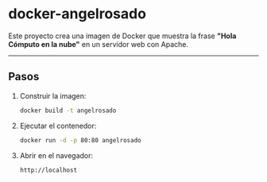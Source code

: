 # docker-angelrosado

Este proyecto crea una imagen de Docker que muestra la frase **"Hola Cómputo en la nube"** en un servidor web con Apache.

---

## Pasos

1. Construir la imagen:
   ```bash
   docker build -t angelrosado
2. Ejecutar el contenedor:
   ```bash
   docker run -d -p 80:80 angelrosado
3. Abrir en el navegador:
   ```arduino
   http://localhost
